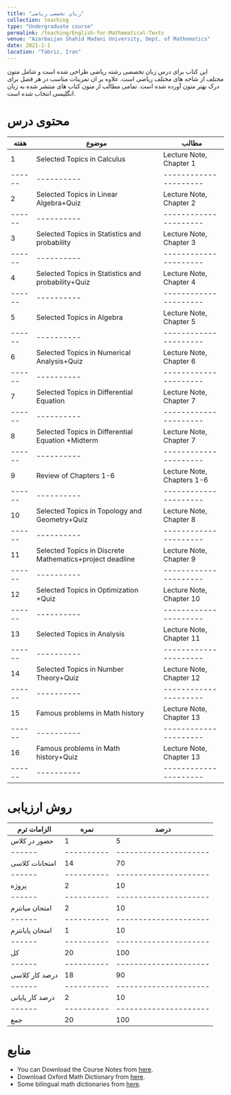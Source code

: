 ```yaml
---
title: "زبان تخصصی ریاضی"
collection: teaching
type: "Undergraduate course"
permalink: /teaching/English-for-Mathematical-Texts
venue: "Azarbaijan Shahid Madani University, Dept. of Mathematics"
date: 2021-2-1
location: "Tabriz, Iran"
---
```

این کتاب برای درس زبان تخصصی رشته ریاضی طراحی شده است و شامل متون مختلف از شاخه های مختلف ریاضی است.  علاوه بر ان تمرینات مناسب در هر فصل برای درک بهتر متون آورده شده است. تمامی مطالب از متون  کتاب های منتشر شده  به زبان انگلیسی انتخاب شده است. 


محتوی درس
======

| هفته | موضوع | مطالب |
|------|----------|---------------------|
|1|	Selected Topics in Calculus|	Lecture Note, Chapter 1|
|------|----------|---------------------|
|2|	Selected Topics in Linear Algebra+Quiz|	Lecture Note, Chapter 2|
|------|----------|---------------------|
|3|	Selected Topics in Statistics and probability|	Lecture Note, Chapter 3|
|------|----------|---------------------|
|4|	Selected Topics in Statistics and probability+Quiz|	Lecture Note, Chapter 4|
|------|----------|---------------------|
|5|	Selected Topics in Algebra|	Lecture Note, Chapter 5|
|------|----------|---------------------|
|6|	Selected Topics in Numerical Analysis+Quiz|	Lecture Note, Chapter 6|
|------|----------|---------------------|
|7|	Selected Topics in Differential Equation|	Lecture Note, Chapter 7|
|------|----------|---------------------|
|8|	Selected Topics in Differential Equation +Midterm|	Lecture Note, Chapter 7|
|------|----------|---------------------|
|9|	Review of Chapters 1-6|	Lecture Note, Chapters 1-6|
|------|----------|---------------------|
|10|	Selected Topics in Topology and Geometry+Quiz|	Lecture Note, Chapter 8|
|------|----------|---------------------|
|11|	Selected Topics in Discrete Mathematics+project deadline|	Lecture Note, Chapter 9|
|------|----------|---------------------|
|12|	Selected Topics in Optimization	+Quiz|Lecture Note, Chapter 10|
|------|----------|---------------------|
|13|	Selected Topics in Analysis|	Lecture Note, Chapter 11|
|------|----------|---------------------|
|14|	Selected Topics in Number Theory+Quiz|	Lecture Note, Chapter 12|
|------|----------|---------------------|
|15|	Famous problems in Math history|	 Lecture Note, Chapter 13|
|------|----------|---------------------|
|16|	Famous problems in Math history+Quiz| 	 Lecture Note, Chapter 13|
|------|----------|---------------------|

روش ارزیابی
======

|الزامات ترم|	نمره|	درصد|
|------|----------|---------------------|
|حضور در کلاس|1|5|
|------|----------|---------------------|
|امتحانات کلاسی|14|70|
|------|----------|---------------------|
|پروژه|2|10|
|------|----------|---------------------|
|امتحان میانترم|2|10|
|------|----------|---------------------|
|امتحان پایانترم|1|10|
|------|----------|---------------------|
|کل|20|100|
|------|----------|---------------------|
|درصد کار کلاسی|18|90|
|------|----------|---------------------|
|درصد کار پایانی|2|10|
|------|----------|---------------------|
|جمع	|20|	100|

منابع
======

* You can Download the Course Notes  from [here](Textbooks/Book-02-17-2020.pdf).
* Download Oxford Math Dictionary from [here](http://dl.riazisara.ir/download/daneshgahi/book/Oxford-Dictionary-of-Mathematics.rar).
* Some bilingual math dictionaries from [here](http://mathsci.blogfa.com/post/32).
